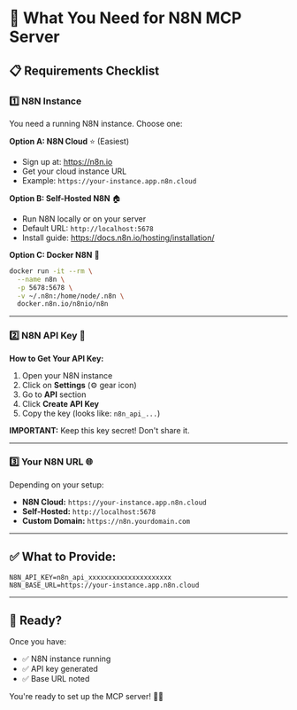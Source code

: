 # 🔧 What You Need for N8N MCP Server

## 📋 Requirements Checklist

### 1️⃣ **N8N Instance**
You need a running N8N instance. Choose one:

**Option A: N8N Cloud** ⭐ (Easiest)
- Sign up at: https://n8n.io
- Get your cloud instance URL
- Example: `https://your-instance.app.n8n.cloud`

**Option B: Self-Hosted N8N** 🏠
- Run N8N locally or on your server
- Default URL: `http://localhost:5678`
- Install guide: https://docs.n8n.io/hosting/installation/

**Option C: Docker N8N** 🐳
```bash
docker run -it --rm \
  --name n8n \
  -p 5678:5678 \
  -v ~/.n8n:/home/node/.n8n \
  docker.n8n.io/n8nio/n8n
```

---

### 2️⃣ **N8N API Key** 🔑

**How to Get Your API Key:**

1. Open your N8N instance
2. Click on **Settings** (⚙️ gear icon)
3. Go to **API** section
4. Click **Create API Key**
5. Copy the key (looks like: `n8n_api_...`)

**IMPORTANT:** Keep this key secret! Don't share it.

---

### 3️⃣ **Your N8N URL** 🌐

Depending on your setup:
- **N8N Cloud:** `https://your-instance.app.n8n.cloud`
- **Self-Hosted:** `http://localhost:5678`
- **Custom Domain:** `https://n8n.yourdomain.com`

---

## ✅ **What to Provide:**

```
N8N_API_KEY=n8n_api_xxxxxxxxxxxxxxxxxxxxx
N8N_BASE_URL=https://your-instance.app.n8n.cloud
```

---

## 🎯 **Ready?**

Once you have:
- ✅ N8N instance running
- ✅ API key generated
- ✅ Base URL noted

You're ready to set up the MCP server! 👻✨


